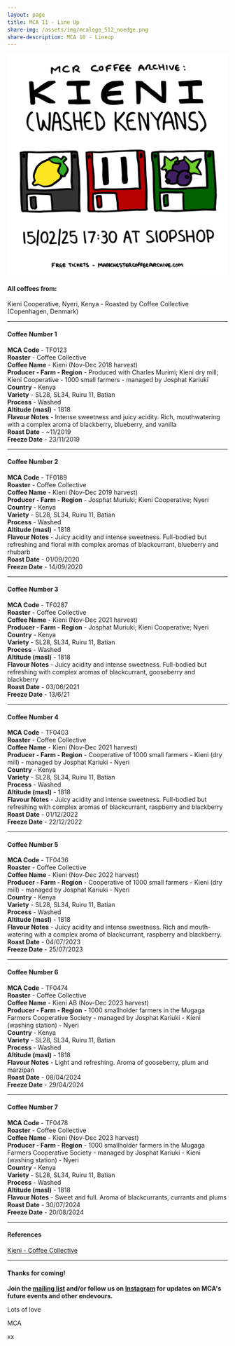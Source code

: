 ```yaml
---
layout: page
title: MCA 11 - Line Up
share-img: /assets/img/mcalogo_512_noedge.png
share-description: MCA 10 - Lineup
---
```

![MCA11 - Kieni (Washed Kenyans)](/assets/img/events/mca11_poster_final_1080px.png)

#### All coffees from:
Kieni Cooperative, Nyeri, Kenya - Roasted by Coffee Collective (Copenhagen, Denmark)

---

#### Coffee Number 1

**MCA Code**	 - 	TF0123	  
**Roaster**	 - 	Coffee Collective	  
**Coffee Name**	 - 	Kieni (Nov-Dec 2018 harvest)	  
**Producer - Farm - Region**	 - 	Produced with Charles Murimi; Kieni dry mill; Kieni Cooperative - 1000 small farmers - managed by Josphat Kariuki	  
**Country**	 - 	Kenya	  
**Variety**	 - 	SL28, SL34, Ruiru 11, Batian	  
**Process**	 - 	Washed	  
**Altitude (masl)**	 - 	1818	  
**Flavour Notes**	 - 	Intense sweetness and juicy acidity. Rich, mouthwatering with a complex aroma of blackberry, blueberry, and vanilla	  
**Roast Date**	 - 	~11/2019	  
**Freeze Date**	 - 	23/11/2019	  	  

---

#### Coffee Number 2	

**MCA Code**	 - 	TF0189	  
**Roaster**	 - 	Coffee Collective	  
**Coffee Name**	 - 	Kieni (Nov-Dec 2019 harvest)	  
**Producer - Farm - Region**	 - 	Josphat Muriuki; Kieni Cooperative; Nyeri	  
**Country**	 - 	Kenya	  
**Variety**	 - 	SL28, SL34, Ruiru 11, Batian	  
**Process**	 - 	Washed	  
**Altitude (masl)**	 - 	1818	  
**Flavour Notes**	 - 	Juicy acidity and intense sweetness. Full-bodied but refreshing and floral with complex aromas of blackcurrant, blueberry and rhubarb	  
**Roast Date**	 - 	01/09/2020	  
**Freeze Date**	 - 	14/09/2020	    	  			
	
---

#### Coffee Number 3	

**MCA Code**	 - 	TF0287	  
**Roaster**	 - 	Coffee Collective	  
**Coffee Name**	 - 	Kieni (Nov-Dec 2021 harvest)	  
**Producer - Farm - Region**	 - 	Josphat Muriuki; Kieni Cooperative; Nyeri	  
**Country**	 - 	Kenya	  
**Variety**	 - 	SL28, SL34, Ruiru 11, Batian	  
**Process**	 - 	Washed	  
**Altitude (masl)**	 - 	1818	  
**Flavour Notes**	 - 	Juicy acidity and intense sweetness. Full-bodied but refreshing with complex aromas of blackcurrant, gooseberry and blackberry	  
**Roast Date**	 - 	03/06/2021	  
**Freeze Date**	 - 	13/6/21	  	  	  		
	
---

#### Coffee Number 4

**MCA Code**	 - 	TF0403	  
**Roaster**	 - 	Coffee Collective	  
**Coffee Name**	 - 	Kieni (Nov-Dec 2021 harvest)	  
**Producer - Farm - Region**	 - 	Cooperative of 1000 small farmers - Kieni (dry mill) - managed by Josphat Kariuki - Nyeri	  
**Country**	 - 	Kenya	  
**Variety**	 - 	SL28, SL34, Ruiru 11, Batian	  
**Process**	 - 	Washed	  
**Altitude (masl)**	 - 	1818	  
**Flavour Notes**	 - 	Juicy acidity and intense sweetness. Full-bodied but refreshing with complex aromas of blackcurrant, raspberry and blackberry	  
**Roast Date**	 - 	01/12/2022	  
**Freeze Date**	 - 	22/12/2022	  	  	  		

---

#### Coffee Number 5

**MCA Code**	 - 	TF0436	  
**Roaster**	 - 	Coffee Collective	  
**Coffee Name**	 - 	Kieni (Nov-Dec 2022 harvest)	  
**Producer - Farm - Region**	 - 	Cooperative of 1000 small farmers - Kieni (dry mill) - managed by Josphat Kariuki - Nyeri	  
**Country**	 - 	Kenya	  
**Variety**	 - 	SL28, SL34, Ruiru 11, Batian	  
**Process**	 - 	Washed	  
**Altitude (masl)**	 - 	1818	  
**Flavour Notes**	 - 	Juicy acidity and intense sweetness. Rich and mouth-watering with a complex aroma of blackcurrant, raspberry and blackberry.	  
**Roast Date**	 - 	04/07/2023	  
**Freeze Date**	 - 	25/07/2023	  	  	  

---

#### Coffee Number 6	

**MCA Code**	 - 	TF0474	  
**Roaster**	 - 	Coffee Collective	  
**Coffee Name**	 - 	Kieni AB  (Nov-Dec 2023 harvest)	  
**Producer - Farm - Region**	 - 	1000 smallholder farmers in the Mugaga Farmers Cooperative Society  - managed by Josphat Kariuki - Kieni (washing station) - Nyeri	  
**Country**	 - 	Kenya	  
**Variety**	 - 	SL28, SL34, Ruiru 11, Batian	  
**Process**	 - 	Washed	  
**Altitude (masl)**	 - 	1818	  
**Flavour Notes**	 - 	Light and refreshing. Aroma of gooseberry, plum and marzipan	  
**Roast Date**	 - 	08/04/2024	  
**Freeze Date**	 - 	29/04/2024	  	  	  			

---

#### Coffee Number 7	

**MCA Code**	 - 	TF0478	  
**Roaster**	 - 	Coffee Collective	  
**Coffee Name**	 - 	Kieni  (Nov-Dec 2023 harvest)	  
**Producer - Farm - Region**	 - 	1000 smallholder farmers in the Mugaga Farmers Cooperative Society  - managed by Josphat Kariuki - Kieni (washing station) - Nyeri	  
**Country**	 - 	Kenya	  
**Variety**	 - 	SL28, SL34, Ruiru 11, Batian	  
**Process**	 - 	Washed	  
**Altitude (masl)**	 - 	1818	  
**Flavour Notes**	 - 	Sweet and full. Aroma of blackcurrants, currants and plums	  
**Roast Date**	 - 	30/07/2024	  
**Freeze Date**	 - 	20/08/2024	  	  	  			

---

#### References

[Kieni - Coffee Collective](https://coffeecollective.dk/shop/kieni/)

---

#### Thanks for coming!

**Join the [mailing list](https://manchestercoffeearchive.us19.list-manage.com/subscribe?u=3adde26c876e1ab4eb3926ef6&id=0759231d5c&fbclid=PAZXh0bgNhZW0CMTEAAaZAMUzrwEOeopRjkF_0Qd-D66cSt84NUnyD_PkdmSyAjHDGhN3ilVhZOsU_aem_HySRIVt-KOx5ojPSIuySqw) and/or follow us on [Instagram](https://www.instagram.com/manchestercoffeearchive) for updates on MCA's future events and other endevours.**

Lots of love

MCA

xx

